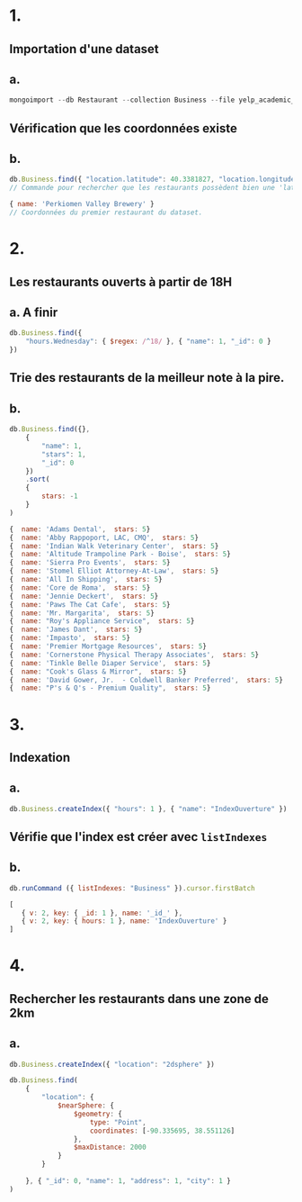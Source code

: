 # 1.
## Importation d'une dataset
## a.
```javascript
mongoimport --db Restaurant --collection Business --file yelp_academic_dataset_business.json
```

## Vérification que les coordonnées existe
## b.
```javascript
db.Business.find({ "location.latitude": 40.3381827, "location.longitude": -75.4716585 }, { "name": 1, "_id": 0 })
// Commande pour rechercher que les restaurants possèdent bien une 'latitude' et une 'longitude'.
```

```javascript
{ name: 'Perkiomen Valley Brewery' }
// Coordonnées du premier restaurant du dataset.
```

# 2.
## Les restaurants ouverts à partir de 18H
## a. A finir
```js
db.Business.find({
	"hours.Wednesday": { $regex: /^18/ }, { "name": 1, "_id": 0 }
})
```

## Trie des restaurants de la meilleur note à la pire.
## b.
```js
db.Business.find({},
	{
		"name": 1,
		"stars": 1,
		"_id": 0
	})
	.sort(
	{ 
		stars: -1
	}
)
```

```js
{  name: 'Adams Dental',  stars: 5}
{  name: 'Abby Rappoport, LAC, CMQ',  stars: 5}
{  name: 'Indian Walk Veterinary Center',  stars: 5}
{  name: 'Altitude Trampoline Park - Boise',  stars: 5}
{  name: 'Sierra Pro Events',  stars: 5}
{  name: 'Stomel Elliot Attorney-At-Law',  stars: 5}
{  name: 'All In Shipping',  stars: 5}
{  name: 'Core de Roma',  stars: 5}
{  name: 'Jennie Deckert',  stars: 5}
{  name: 'Paws The Cat Cafe',  stars: 5}
{  name: 'Mr. Margarita',  stars: 5}
{  name: "Roy's Appliance Service",  stars: 5}
{  name: 'James Dant',  stars: 5}
{  name: 'Impasto',  stars: 5}
{  name: 'Premier Mortgage Resources',  stars: 5}
{  name: 'Cornerstone Physical Therapy Associates',  stars: 5}
{  name: 'Tinkle Belle Diaper Service',  stars: 5}
{  name: "Cook's Glass & Mirror",  stars: 5}
{  name: 'David Gower, Jr.  - Coldwell Banker Preferred',  stars: 5}
{  name: "P's & Q's - Premium Quality",  stars: 5}
```

# 3.
## Indexation
## a.
```js
db.Business.createIndex({ "hours": 1 }, { "name": "IndexOuverture" })
```

## Vérifie que l'index est créer avec `listIndexes`
## b.
```js
db.runCommand ({ listIndexes: "Business" }).cursor.firstBatch
```

 ```js
[
	{ v: 2, key: { _id: 1 }, name: '_id_' },
	{ v: 2, key: { hours: 1 }, name: 'IndexOuverture' }
]
```

# 4.
## Rechercher les restaurants dans une zone de 2km
## a.
```js
db.Business.createIndex({ "location": "2dsphere" })

db.Business.find(
	{
		"location": {
			$nearSphere: {
				$geometry: {
					type: "Point",
					coordinates: [-90.335695, 38.551126]
				},
				$maxDistance: 2000
			}
		}
		
	}, { "_id": 0, "name": 1, "address": 1, "city": 1 }
)
```
